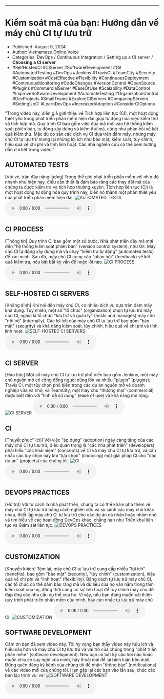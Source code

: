 
---

# Kiểm soát mã của bạn: Hướng dẫn về máy chủ CI tự lưu trữ

- Published: August 9, 2024
- Author: Vietnamese Online Voice
- Categories: DevOps / Continuous Integration / Setting up a CI server / **Choosing a CI server**
- #SelfHostedCI #CIServer #SoftwareDevelopment #Git #AutomatedTesting #DevOps #Jenkins #TravisCI #TeamCity #Security #Customization #CostEffective #Flexibility #ContinuousDeployment #ContinuousMonitoring #CodeChanges #VersionControl #OpenSource #Plugins #CommercialServer #EaseOfUse #Scalability #DataControl #ImproveSoftwareDevelopment #AutomateTesting #OrganizationControl #DevProjects #SmallTeams #ExploreCIServers #ComparingServers #SettingUpCI #LearnDevOps #IncreasedAdoption #ConsiderCIOptions

"Trong video này, diễn giả giới thiệu về Tích hợp liên tục (CI), một hoạt động thiết yếu trong phát triển phần mềm hiện đại giúp tự động hóa việc kiểm thử và tích hợp mã. Quy trình CI bao gồm việc đưa mã mới vào hệ thống kiểm soát phiên bản, tự động xây dựng và kiểm thử mã, cũng như phản hồi về kết quả kiểm thử. Mặc dù có sẵn các dịch vụ CI dựa trên đám mây, nhưng máy chủ CI tự lưu trữ mang lại những lợi ích như bảo mật, kiểm soát, tùy chỉnh, hiệu quả về chi phí và tính linh hoạt. Các nhà nghiên cứu có thể xem hướng dẫn chi tiết trong video."


## AUTOMATED TESTS

[Vui vẻ, tràn đầy năng lượng] Trong thế giới phát triển phần mềm với nhịp độ nhanh như hiện nay, điều cần thiết là đảm bảo rằng các thay đổi mã của chúng ta được kiểm tra và tích hợp thường xuyên. Tích hợp liên tục (CI) là một hoạt động tự động hóa quy trình này, biến nó thành một phần thiết yếu của phát triển phần mềm hiện đại.
![AUTOMATED TESTS](https://http-archiver-apis-production-80.schnworks.com/storage/images/transitions/2024-08-09/transition-29195402223-Montserrat-Bold-004895.jpg)
<audio controls>
    <source src="https://http-archiver-apis-production-80.schnworks.com/storage/storage/audio/file-4327762968.mp3" type="audio/mpeg">
</audio>



## CI PROCESS

[Thông tin] Quy trình CI bao gồm một số bước. Nhà phát triển đẩy mã mới đến "hệ thống kiểm soát phiên bản" (version control system), như Git. Máy chủ CI tự động xây dựng mã và chạy "kiểm tra tự động" (automated tests) để xác minh. Sau đó, máy chủ CI cung cấp "phản hồi" (feedback) về kết quả kiểm tra, nêu bật bất kỳ vấn đề hoặc lỗi nào.
![CI PROCESS](https://http-archiver-apis-production-80.schnworks.com/storage/images/transitions/2024-08-09/transition-2716159360-Montserrat-ExtraBold-004895.jpg)
<audio controls>
    <source src="https://http-archiver-apis-production-80.schnworks.com/storage/storage/audio/file-8969243873.mp3" type="audio/mpeg">
</audio>



## SELF-HOSTED CI SERVERS

[Khẳng định] Khi nói đến máy chủ CI, có nhiều dịch vụ dựa trên đám mây khả dụng. Tuy nhiên, một số "tổ chức" (organization) chọn tự lưu trữ máy chủ CI, nghĩa là tổ chức "lưu trữ và quản lý" (hosts and manages) máy chủ "nội bộ" (internally). Các lợi ích của máy chủ CI tự lưu trữ bao gồm "bảo mật" (security) và khả năng kiểm soát, tùy chỉnh, hiệu quả về chi phí và tính linh hoạt.
![SELF-HOSTED CI SERVERS](https://http-archiver-apis-production-80.schnworks.com/storage/images/transitions/2024-08-09/transition--10893988052-Montserrat-SemiBold-1A237E.jpg)
<audio controls>
    <source src="https://http-archiver-apis-production-80.schnworks.com/storage/storage/audio/file-5912006814.mp3" type="audio/mpeg">
</audio>



## CI SERVER

[Háo hức] Một số máy chủ CI tự lưu trữ phổ biến bao gồm Jenkins, một máy chủ nguồn mở có cộng đồng người dùng lớn và nhiều "plugin" (plugins); Travis CI, một tùy chọn phổ biến trong các dự án nguồn mở và doanh nghiệp vừa và nhỏ; và TeamCity, một máy chủ "thương mại" (commercial) được biết đến với "tính dễ sử dụng" (ease of use) và khả năng mở rộng.
![CI SERVER](https://http-archiver-apis-production-80.schnworks.com/storage/images/transitions/2024-08-09/transition--6393620769-Montserrat-Medium-4A148C.jpg)
<audio controls>
    <source src="https://http-archiver-apis-production-80.schnworks.com/storage/storage/audio/file-19583356268.mp3" type="audio/mpeg">
</audio>



## CI

[Thuyết phục" (ci)] Với việc "áp dụng" (adoption) ngày càng tăng của các máy chủ CI tự lưu trữ, điều quan trọng là "các nhà phát triển" (developers) phải hiểu "các khái niệm" (concepts) về CI và máy chủ CI tự lưu trữ, và cân nhắc các tùy chọn này khi "lựa chọn" (choosing) một giải pháp CI cho "các dự án" (projects) của chúng tôi.
![CI](https://http-archiver-apis-production-80.schnworks.com/storage/images/transitions/2024-08-09/transition--18508350049-Montserrat-Thin-9C27B0.jpg)
<audio controls>
    <source src="https://http-archiver-apis-production-80.schnworks.com/storage/storage/audio/file-6674293849.mp3" type="audio/mpeg">
</audio>



## DEVOPS PRACTICES

[Hỗ trợ] Với tư cách là nhà phát triển, chúng ta có thể khám phá thêm về máy chủ CI tự lưu trữ bằng cách nghiên cứu và so sánh các máy chủ khác nhau, thiết lập máy chủ CI tự lưu trữ cho các dự án cá nhân hoặc nhóm nhỏ và tìm hiểu về các hoạt động DevOps khác, chẳng hạn như Triển khai liên tục và Giám sát liên tục.
![DEVOPS PRACTICES](https://http-archiver-apis-production-80.schnworks.com/storage/images/transitions/2024-08-09/transition-26029804816-Montserrat-Medium-303F9F.jpg)
<audio controls>
    <source src="https://http-archiver-apis-production-80.schnworks.com/storage/storage/audio/file-4208930500.mp3" type="audio/mpeg">
</audio>



## CUSTOMIZATION

[Khuyến khích] Tóm lại, máy chủ CI tự lưu trữ cung cấp nhiều "lợi ích" (benefits), bao gồm "bảo mật" (security), "tùy chỉnh" (customization), hiệu quả về chi phí và "linh hoạt" (flexibility). Bằng cách tự lưu trữ máy chủ CI, các tổ chức có thể đảm bảo rằng mã và dữ liệu của họ vẫn nằm trong tầm kiểm soát của họ, đồng thời cũng có sự linh hoạt để tùy chỉnh máy chủ để đáp ứng các nhu cầu cụ thể của họ. Vì vậy, nếu bạn đang muốn cải thiện quy trình phát triển phần mềm của mình, hãy cân nhắc tự lưu trữ máy chủ CI.
![CUSTOMIZATION](https://http-archiver-apis-production-80.schnworks.com/storage/images/transitions/2024-08-09/transition--15396503985-Montserrat-SemiBold-512DA8.jpg)
<audio controls>
    <source src="https://http-archiver-apis-production-80.schnworks.com/storage/storage/audio/file-495213053.mp3" type="audio/mpeg">
</audio>



## SOFTWARE DEVELOPMENT

Cảm ơn bạn đã xem video này. Tôi hy vọng bạn thấy video này hữu ích và hiểu sâu hơn về máy chủ CI tự lưu trữ và vai trò của chúng trong "phát triển phần mềm" (software development). Nếu bạn có bất kỳ câu hỏi nào hoặc muốn chia sẻ suy nghĩ của mình, hãy thoải mái để lại bình luận bên dưới. Đừng quên đăng ký kênh của chúng tôi để nhận "thông báo" (notifications) về các video mới của chúng tôi. Hẹn gặp lại các bạn vào lần sau, chúc các bạn lập trình vui vẻ!
![SOFTWARE DEVELOPMENT](https://http-archiver-apis-production-80.schnworks.com/storage/images/transitions/2024-08-09/transition--29259773124-Montserrat-Black-004895.jpg)
<audio controls>
    <source src="https://http-archiver-apis-production-80.schnworks.com/storage/storage/audio/file-24267610572.mp3" type="audio/mpeg">
</audio>

